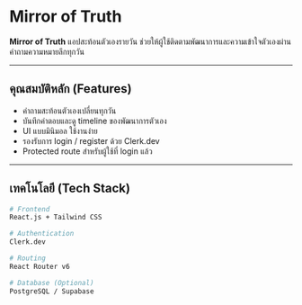 # Mirror of Truth

**Mirror of Truth** แอปสะท้อนตัวเองรายวัน ช่วยให้ผู้ใช้ติดตามพัฒนาการและความเข้าใจตัวเองผ่านคำถามความหมายลึกทุกวัน  

---

## คุณสมบัติหลัก (Features)

- คำถามสะท้อนตัวเองเปลี่ยนทุกวัน  
- บันทึกคำตอบและดู timeline ของพัฒนาการตัวเอง  
- UI แบบมินิมอล ใช้งานง่าย  
- รองรับการ login / register ด้วย Clerk.dev  
- Protected route สำหรับผู้ใช้ที่ login แล้ว  

---

## เทคโนโลยี (Tech Stack)

```bash
# Frontend
React.js + Tailwind CSS

# Authentication
Clerk.dev

# Routing
React Router v6

# Database (Optional)
PostgreSQL / Supabase
